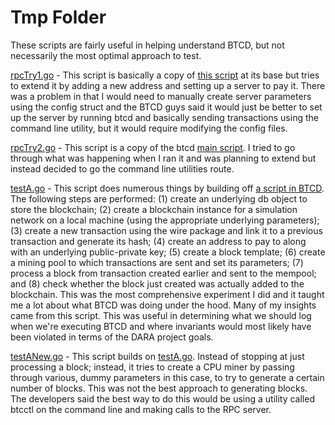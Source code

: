# Tmp Folder

These scripts are fairly useful in helping understand BTCD, but not necessarily the most optimal approach to test.

[rpcTry1.go](https://github.com/sumahmood/Directed-Studies/blob/master/testA/tmp/rpcTry1.go) - This script is basically a copy of [this script](https://github.com/btcsuite/btcd/blob/master/blockchain/example_test.go) at its base but tries to extend it by adding a new address and setting up a server to pay it. There was a problem in that I would need to manually create server parameters using the config struct and the BTCD guys said it would just be better to set up the server by running btcd and basically sending transactions using the command line utility, but it would require modifying the config files.

[rpcTry2.go](https://github.com/sumahmood/Directed-Studies/blob/master/testA/tmp/rpcTry2.go) - This script is a copy of the btcd [main script](https://github.com/btcsuite/btcd/blob/master/btcd.go). I tried to go through what was happening when I ran it and was planning to extend but instead decided to go the command line utilities route.

[testA.go](https://github.com/sumahmood/Directed-Studies/blob/master/testA/tmp/testA.go) - This script does numerous things by building off [a script in BTCD](https://github.com/btcsuite/btcd/blob/master/blockchain/example_test.go). The following steps are performed: (1) create an underlying db object to store the blockchain; (2) create a blockchain instance for a simulation network on a local machine (using the appropriate underlying parameters); (3) create a new transaction using the wire package and link it to a previous transaction and generate its hash; (4) create an address to pay to along with an underlying public-private key; (5) create a block template; (6) create a mining pool to which transactions are sent and set its parameters; (7) process a block from transaction created earlier and sent to the mempool; and (8) check whether the block just created was actually added to the blockchain. This was the most comprehensive experiment I did and it taught me a lot about what BTCD was doing under the hood. Many of my insights came from this script. This was useful in determining what we should log when we're executing BTCD and where invariants would most likely have been violated in terms of the DARA project goals.

[testANew.go](https://github.com/btcsuite/btcd/blob/master/blockchain/example_test.go) - This script builds on [testA.go](https://github.com/sumahmood/Directed-Studies/blob/master/testA/tmp/testA.go). Instead of stopping at just processing a block; instead, it tries to create a CPU miner by passing through various, dummy parameters in this case, to try to generate a certain number of blocks. This was not the best approach to generating blocks. The developers said the best way to do this would be using a utility called btcctl on the command line and making calls to the RPC server.
